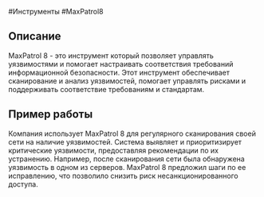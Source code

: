 #Инструменты #MaxPatrol8
## Описание

MaxPatrol 8 - это инструмент который позволяет управлять уязвимостями и помогает настраивать соответствия требований информационной безопасности. Этот инструмент обеспечивает сканирование и анализ уязвимостей, помогает управлять рисками и поддерживать соответствие требованиям и стандартам. 

## Пример работы

Компания использует MaxPatrol 8 для регулярного сканирования своей сети на наличие уязвимостей. Система выявляет и приоритизирует критические уязвимости, предоставляя рекомендации по их устранению. Например, после сканирования сети была обнаружена уязвимость в одном из серверов. MaxPatrol 8 предложил шаги по ее исправлению, что позволило снизить риск несанкционированного доступа.